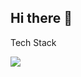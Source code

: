 ## Hi there 👋


Tech Stack

<img src="https://img.shields.io/badge/SPRING-6DB33F?style=flat-square&logo=spring&logoColor=white"/>
